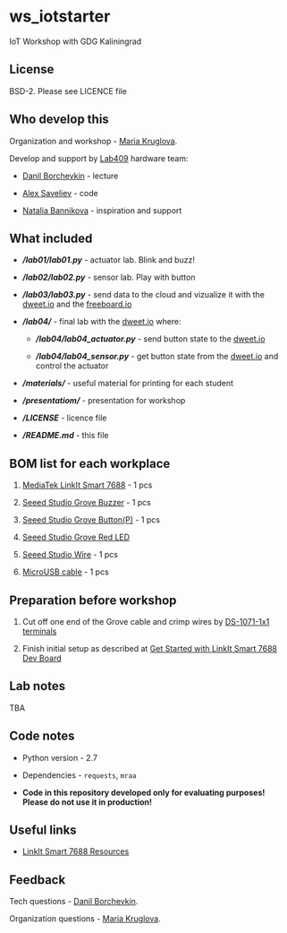 # ws_iotstarter
IoT Workshop with GDG Kaliningrad

## License

BSD-2. Please see LICENCE file

## Who develop this

Organization and workshop - [Maria Kruglova]().

Develop and support by [Lab409](http://lab409.ru) hardware team:

* [Danil Borchevkin](https://github.com/DanilBorchevkin) - lecture

* [Alex Saveliev](https://github.com/AlexS409) - code

* [Natalia Bannikova](https://github.com/nate409) - inspiration and support

## What included

* ***/lab01/lab01.py*** - actuator lab. Blink and buzz!

* ***/lab02/lab02.py*** - sensor lab. Play with button

* ***/lab03/lab03.py*** - send data to the cloud and vizualize it with the [dweet.io](http://dweet.io) and the [freeboard.io](http://freeboard.io)

* ***/lab04/*** - final lab with the [dweet.io](http://dweet.io) where:

    * ***/lab04/lab04_actuator.py*** - send button state to the [dweet.io](http://dweet.io)

    * ***/lab04/lab04_sensor.py*** - get button state from the [dweet.io](http://dweet.io) and control the actuator

* ***/materials/*** - useful material for printing for each student

* ***/presentatiom/*** - presentation for workshop

* ***/LICENSE*** - licence file

* ***/README.md*** - this file

## BOM list for each workplace

1. [MediaTek LinkIt Smart 7688](https://www.seeedstudio.com/LinkIt-Smart-7688-p-2573.html) - 1 pcs

1. [Seeed Studio Grove Buzzer](https://www.seeedstudio.com/Grove-Buzzer-p-768.html) - 1 pcs

1. [Seeed Studio Grove Button(P)](https://www.seeedstudio.com/Grove-Button%28P%29-p-1243.html) - 1 pcs

1. [Seeed Studio Grove Red LED](https://www.seeedstudio.com/Grove-Red-LED-p-1142.html)

1. [Seeed Studio Wire](https://www.seeedstudio.com/Grove-Universal-4-Pin-20cm-Unbuckled-Cable-%285-PCs-Pack%29-p-749.html) - 1 pcs

1. [MicroUSB cable](#) - 1 pcs

## Preparation before workshop

1. Cut off one end of the Grove cable and crimp wires by [DS-1071-1x1 terminals](https://www.chipdip.ru/product/bls-1)

2. Finish initial setup as described at [Get Started with LinkIt Smart 7688 Dev Board](https://docs.labs.mediatek.com/resource/linkit-smart-7688/en/get-started/get-started-with-the-linkit-smart-7688-development-board)

## Lab notes

TBA

## Code notes

* Python version - 2.7

* Dependencies - ```requests```, ```mraa```

* **Code in this repository developed only for evaluating purposes! Please do not use it in production!**

## Useful links

* [LinkIt Smart 7688 Resources](https://docs.labs.mediatek.com/resource/linkit-smart-7688/en)

## Feedback

Tech questions - [Danil Borchevkin](https://github.com/DanilBorchevkin).

Organization questions - [Maria Kruglova]().